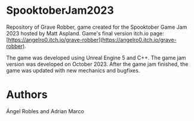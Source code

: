 # SpooktoberJam2023

Repository of Grave Robber, game created for the Spooktober Game Jam 2023 hosted by Matt Aspland. Game's final version itch.io page: [https://angelro0.itch.io/grave-robber](https://angelro0.itch.io/grave-robber).

The game was developed using Unreal Engine 5 and C++. The game jam version was developed on October 2023. After the game jam finished, the game was updated with new mechanics and bugfixes.

# Authors
Ángel Robles and Adrian Marco

